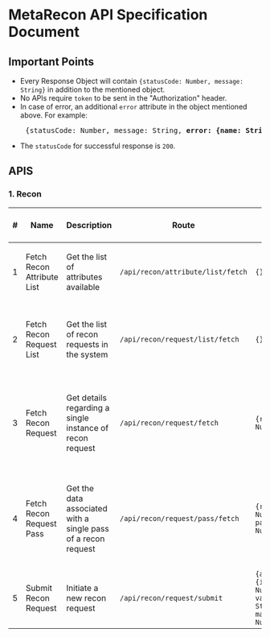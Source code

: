 # MetaRecon API Specification Document

## Important Points
- Every Response Object will contain `{statusCode: Number, message: String}` in addition to the mentioned object.
- No APIs require `token` to be sent in the "Authorization" header.
- In case of error, an additional `error` attribute in the object mentioned above. For example:
<pre>
    {statusCode: Number, message: String, <b>error: {name: String, details: String}</b>}
</pre>
- The `statusCode` for successful response is `200`.

## APIS
### 1. Recon

|#|Name|Description|Route|Request Object|Request Type|Response Object (Success)|
|-|-|-|-|-|-|-|
|1|Fetch Recon Attribute List|Get the list of attributes available|`/api/recon/attribute/list/fetch`|`{}`|`POST`|`{attributes: [{id: Number, name: String, type: String}]}`|
|2|Fetch Recon Request List|Get the list of recon requests in the system|`/api/recon/request/list/fetch`|`{}`|`POST`|`{requests: [{id: Number, maxPasses: Number, completed: Boolean, createdAt: Date}]}`|
|3|Fetch Recon Request|Get details regarding a single instance of recon request|`/api/recon/request/fetch`|`{requestId: Number}`|`POST`|`{maxPasses: Number, passes: [{id: Number, createdAt: Date, completedAt: Date/Null}], completed: Boolean}`|
|4|Fetch Recon Request Pass|Get the data associated with a single pass of a recon request|`/api/recon/request/pass/fetch`|`{requestId: Number, passId: Number}`|`POST`|`{tools: [{id: Number, name: String, result: [{name: String, type: String, value: String}]}]}`|
|5|Submit Recon Request|Initiate a new recon request|`/api/recon/request/submit`|`{attribute: {id: Number, value: String}, maxPasses: Number}`|`POST`|`{id: Number}`|